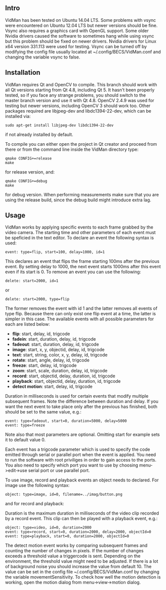 ## Intro

VidMan has been tested on Ubuntu 14.04 LTS. Some problems with vsync were
encountered on Ubuntu 12.04 LTS but newer versions should be fine. Vsync also
requires a graphics card with OpenGL support. Some older Nvidia drivers caused
the software to sometimes hang while using vsync but this problem should be
fixed on newer drivers. Nvidia drivers for Linux x64 version 331.113 were used
for testing. Vsync can be turned off by modifying the config file usually
located at ~/.config/BECS/VidMan.conf and changing the variable vsync to false.

## Installation

VidMan requires Qt and OpenCV to compile. This branch should work with all Qt
versions starting from Qt 4.8, including Qt 5. It hasn't been properly tested,
so if you face any strange problems, you should switch to the master branch
version and use it with Qt 4.8. OpenCV 2.4.9 was used for testing but newer
versions, including OpenCV 3 should work too.  Other packages required are
libjpeg-dev and libdc1394-22-dev, which can be installed via:

	sudo apt-get install libjpeg-dev libdc1394-22-dev 

if not already installed by default.  

To compile you can either open the project in Qt creator and proceed from there
or from the command line inside the VidMan directory type:

	qmake CONFIG+=release
	make

for release version, and:

	qmake CONFIG+=debug
	make

for debug version. When performing measurements make sure that you are using the
release build, since the debug build might introduce extra lag.

## Usage

VidMan works by applying specific events to each frame grabbed by the video
camera. The starting time and other parameters of each event must be speficied
in the text editor. To declare an event the following syntax is used:

	event: type=flip, start=100, delay=1000, id=1

This declares an event that flips the frame starting 100ms after the previous
event. By setting delay to 1000, the next event starts 1000ms after this event
even if its start is 0. To remove an event you can use the following:

    delete: start=2000, id=1

or

	delete: start=2000, type=flip

The former removes the event with id 1 and the latter removes all events of type
flip. Because there can only exist one flip event at a time, the latter is
simpler in this case. The available events with all possible parameters for each
are listed below:

* **flip**: start, delay, id, trigcode
* **fadein**: start, duration, delay, id, trigcode
* **fadeout**: start, duration, delay, id, trigcode
* **image**: start, x, y, objectid, delay, id, trigcode
* **text**: start, string, color, x, y, delay, id, trigcode
* **rotate**: start, angle, delay, id, trigcode
* **freeze**: start, delay, id, trigcode
* **zoom**: start, scale, duration, delay, id, trigcode
* **record**: start, objectid, delay, duration, id, trigcode
* **playback**: start, objectid, delay, duration, id, trigcode
* **detect motion**: start, delay, id, trigcode

Duration in milliseconds is used for certain events that modify multiple
subsequent frames. Note the difference between duration and delay. If you want
the next event to take place only after the previous has finished, both should
be set to the same value, e.g.:

	event: type=fadeout, start=0, duration=5000, delay=5000
    event: type=freeze

Note also that most parameters are optional. Omitting start for example sets it
to default value 0. 

Each event has a trigcode parameter which is used to specify the code emitted
through serial or parallel port when the event is applied. You need to run the
software with root priviliges in order to gain access to the ports. You also
need to specify which port you want to use by choosing menu->edit->use serial
port or use parallel port.

To use image, record and playback events an object needs to declared. For image
use the following syntax:

	object: type=image, id=0, filename=../imag/button.png

and for record and playback:



Duration is the maximum duration in milliseconds of the video clip recorded by a
record event. This clip can then be played with a playback event, e.g.:

	object: type=video, id=0, duration=2000 
	event: type=record, start=0, duration=2000, delay=2000, objectId=0 
	event: type=playback, start=0, duration=2000, objectId=0
     
The detect motion event works by comparing subsequent frames and counting the
number of changes in pixels. If the number of changes exceeds a threshold value
a triggercode is sent. Depending on the environment, the threshold value might
need to be adjusted. If there is a lot of background noise you should increase
the value from default 10. The value can be set in the config file
~/.config/BECS/VidMan.conf by changing the variable movementSensitivity. To
check how well the motion detection is working, open the motion dialog from
menu->view->motion dialog.

